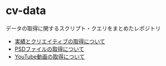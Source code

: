 # cv-data
データの取得に関するスクリプト・クエリをまとめたレポジトリ

- [実績とクリエイティブの取得について](./ReportAndCreative.md)
- [PSDファイルの取得について](./psd_transfer/README.md)
- [YouTube動画の取得について](./youtube_crawl/README.md)
